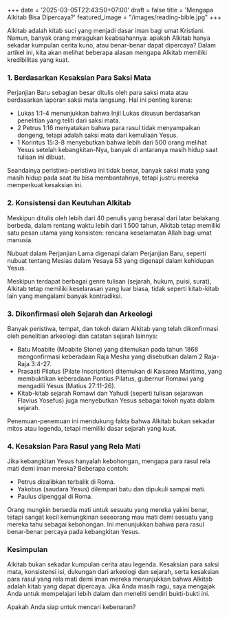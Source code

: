 +++
date = '2025-03-05T22:43:50+07:00'
draft = false
title = 'Mengapa Alkitab Bisa Dipercaya?'
featured_image = "/images/reading-bible.jpg"
+++

Alkitab adalah kitab suci yang menjadi dasar iman bagi umat Kristiani. Namun, banyak orang meragukan keabsahannya: apakah Alkitab hanya sekadar kumpulan cerita kuno, atau benar-benar dapat dipercaya? Dalam artikel ini, kita akan melihat beberapa alasan mengapa Alkitab memiliki kredibilitas yang kuat.

### 1. Berdasarkan Kesaksian Para Saksi Mata

Perjanjian Baru sebagian besar ditulis oleh para saksi mata atau berdasarkan laporan saksi mata langsung. Hal ini penting karena:

- Lukas 1:1-4 menunjukkan bahwa Injil Lukas disusun berdasarkan penelitian yang teliti dari saksi mata.
- 2 Petrus 1:16 menyatakan bahwa para rasul tidak menyampaikan dongeng, tetapi adalah saksi mata dari kemuliaan Yesus.
- 1 Korintus 15:3-8 menyebutkan bahwa lebih dari 500 orang melihat Yesus setelah kebangkitan-Nya, banyak di antaranya masih hidup saat tulisan ini dibuat.

Seandainya peristiwa-peristiwa ini tidak benar, banyak saksi mata yang masih hidup pada saat itu bisa membantahnya, tetapi justru mereka memperkuat kesaksian ini.

### 2. Konsistensi dan Keutuhan Alkitab

Meskipun ditulis oleh lebih dari 40 penulis yang berasal dari latar belakang berbeda, dalam rentang waktu lebih dari 1.500 tahun, Alkitab tetap memiliki satu pesan utama yang konsisten: rencana keselamatan Allah bagi umat manusia.

Nubuat dalam Perjanjian Lama digenapi dalam Perjanjian Baru, seperti nubuat tentang Mesias dalam Yesaya 53 yang digenapi dalam kehidupan Yesus.

Meskipun terdapat berbagai genre tulisan (sejarah, hukum, puisi, surat), Alkitab tetap memiliki keselarasan yang luar biasa, tidak seperti kitab-kitab lain yang mengalami banyak kontradiksi.

### 3. Dikonfirmasi oleh Sejarah dan Arkeologi

Banyak peristiwa, tempat, dan tokoh dalam Alkitab yang telah dikonfirmasi oleh penelitian arkeologi dan catatan sejarah lainnya:

- Batu Moabite (Moabite Stone) yang ditemukan pada tahun 1868 mengonfirmasi keberadaan Raja Mesha yang disebutkan dalam 2 Raja-Raja 3:4-27.
- Prasasti Pilatus (Pilate Inscription) ditemukan di Kaisarea Maritima, yang membuktikan keberadaan Pontius Pilatus, gubernur Romawi yang mengadili Yesus (Matius 27:11-26).
- Kitab-kitab sejarah Romawi dan Yahudi (seperti tulisan sejarawan Flavius Yosefus) juga menyebutkan Yesus sebagai tokoh nyata dalam sejarah.

Penemuan-penemuan ini mendukung fakta bahwa Alkitab bukan sekadar mitos atau legenda, tetapi memiliki dasar sejarah yang kuat.

### 4. Kesaksian Para Rasul yang Rela Mati

Jika kebangkitan Yesus hanyalah kebohongan, mengapa para rasul rela mati demi iman mereka? Beberapa contoh:

- Petrus disalibkan terbalik di Roma.
- Yakobus (saudara Yesus) dilempari batu dan dipukuli sampai mati.
- Paulus dipenggal di Roma.

Orang mungkin bersedia mati untuk sesuatu yang mereka yakini benar, tetapi sangat kecil kemungkinan seseorang mau mati demi sesuatu yang mereka tahu sebagai kebohongan. Ini menunjukkan bahwa para rasul benar-benar percaya pada kebangkitan Yesus.

### Kesimpulan

Alkitab bukan sekadar kumpulan cerita atau legenda. Kesaksian para saksi mata, konsistensi isi, dukungan dari arkeologi dan sejarah, serta kesaksian para rasul yang rela mati demi iman mereka menunjukkan bahwa Alkitab adalah kitab yang dapat dipercaya. Jika Anda masih ragu, saya mengajak Anda untuk mempelajari lebih dalam dan meneliti sendiri bukti-bukti ini.

Apakah Anda siap untuk mencari kebenaran?
